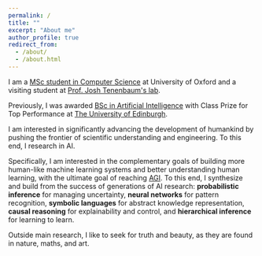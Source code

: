 ```yaml
---
permalink: /
title: ""
excerpt: "About me"
author_profile: true
redirect_from: 
  - /about/
  - /about.html
---
```


I am a [MSc student in Computer Science](http://www.cs.ox.ac.uk/admissions/graduate/msc-computer-science/) at University of Oxford and 
a visiting student at [Prof. Josh Tenenbaum's lab](https://cocosci.mit.edu/).

Previously, I was awarded [BSc in Artificial Intelligence](http://www.drps.ed.ac.uk/17-18/dpt/utaintl.htm) with Class Prize for Top Performance at [The University of Edinburgh](https://www.ed.ac.uk/informatics).

I am interested in significantly advancing the development of humankind by pushing the frontier of scientific understanding and engineering. To this end, I research in AI.

Specifically, I am interested in the complementary goals of building more human-like machine 
learning systems and better understanding human learning, with the ultimate goal of
reaching [AGI](https://en.wikipedia.org/wiki/Artificial_general_intelligence). 
To this end, I synthesize and build from the success of generations
of AI research: **probabilistic inference** for managing uncertainty, **neural networks**
for pattern recognition, **symbolic languages** for abstract knowledge representation,
**causal reasoning** for explainability and control, and **hierarchical inference**
for learning to learn.

Outside main research, I like to seek for truth and beauty, as they are found in nature, maths, and art.
